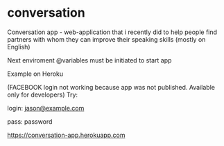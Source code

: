 # conversation
Conversation app - web-application that i recently did to help people find partners with whom they can improve their speaking skills (mostly on English)

Next enviroment @variables must be initiated to start app

Example on Heroku

(FACEBOOK login not working because app was not published. Available only for developers)
Try:

login: jason@example.com

pass: password

https://conversation-app.herokuapp.com
